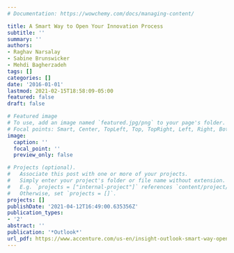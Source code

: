 ```yaml
---
# Documentation: https://wowchemy.com/docs/managing-content/

title: A Smart Way to Open Your Innovation Process
subtitle: ''
summary: ''
authors:
- Raghav Narsalay
- Sabine Brunswicker
- Mehdi Bagherzadeh
tags: []
categories: []
date: '2016-01-01'
lastmod: 2021-02-15T18:58:09-05:00
featured: false
draft: false

# Featured image
# To use, add an image named `featured.jpg/png` to your page's folder.
# Focal points: Smart, Center, TopLeft, Top, TopRight, Left, Right, BottomLeft, Bottom, BottomRight.
image:
  caption: ''
  focal_point: ''
  preview_only: false

# Projects (optional).
#   Associate this post with one or more of your projects.
#   Simply enter your project's folder or file name without extension.
#   E.g. `projects = ["internal-project"]` references `content/project/deep-learning/index.md`.
#   Otherwise, set `projects = []`.
projects: []
publishDate: '2021-04-12T16:49:00.635356Z'
publication_types:
- '2'
abstract: ''
publication: '*Outlook*'
url_pdf: https://www.accenture.com/us-en/insight-outlook-smart-way-open-innovation-process
---
```

